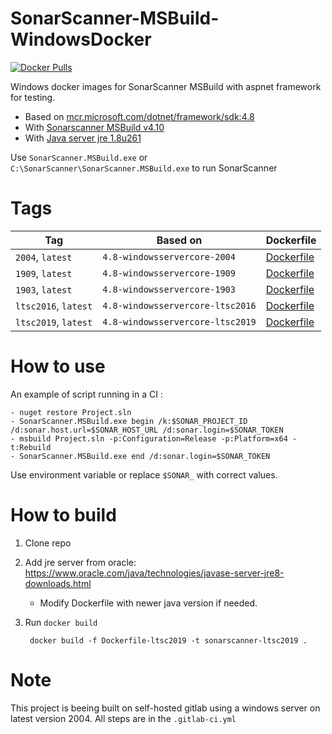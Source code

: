 # SonarScanner-MSBuild-WindowsDocker

[![Docker Pulls](https://img.shields.io/docker/pulls/ncareau/sonarscanner-msbuild-windowsdocker)](https://hub.docker.com/r/ncareau/sonarscanner-msbuild-windowsdocker)

Windows docker images for SonarScanner MSBuild with aspnet framework for testing.

* Based on [mcr.microsoft.com/dotnet/framework/sdk:4.8](https://hub.docker.com/_/microsoft-dotnet-framework-sdk/)
* With [Sonarscanner MSBuild v4.10](https://docs.sonarqube.org/latest/analysis/scan/sonarscanner-for-msbuild/)
* With [Java server jre 1.8u261](https://www.oracle.com/java/technologies/javase-server-jre8-downloads.html)

Use `SonarScanner.MSBuild.exe` or `C:\SonarScanner\SonarScanner.MSBuild.exe` to run SonarScanner

# Tags

| Tag              | Based on                     | Dockerfile |
|------------------|------------------------------|------------|
| `2004`, `latest` | `4.8-windowsservercore-2004` | [Dockerfile](https://github.com/ncareau/SonarScanner-MSBuild-WindowsDocker/blob/master/Dockerfile-2004) |
| `1909`, `latest` | `4.8-windowsservercore-1909` | [Dockerfile](https://github.com/ncareau/SonarScanner-MSBuild-WindowsDocker/blob/master/Dockerfile-1909) |
| `1903`, `latest` | `4.8-windowsservercore-1903` | [Dockerfile](https://github.com/ncareau/SonarScanner-MSBuild-WindowsDocker/blob/master/Dockerfile-1903) |
| `ltsc2016`, `latest` | `4.8-windowsservercore-ltsc2016` | [Dockerfile](https://github.com/ncareau/SonarScanner-MSBuild-WindowsDocker/blob/master/Dockerfile-ltsc2016) |
| `ltsc2019`, `latest` | `4.8-windowsservercore-ltsc2019` | [Dockerfile](https://github.com/ncareau/SonarScanner-MSBuild-WindowsDocker/blob/master/Dockerfile-ltsc2019) |

# How to use

An example of script running in a CI :

    - nuget restore Project.sln
    - SonarScanner.MSBuild.exe begin /k:$SONAR_PROJECT_ID /d:sonar.host.url=$SONAR_HOST_URL /d:sonar.login=$SONAR_TOKEN
    - msbuild Project.sln -p:Configuration=Release -p:Platform=x64 -t:Rebuild
    - SonarScanner.MSBuild.exe end /d:sonar.login=$SONAR_TOKEN

Use environment variable or replace `$SONAR_` with correct values. 

# How to build

1. Clone repo
2. Add jre server from oracle: https://www.oracle.com/java/technologies/javase-server-jre8-downloads.html
    * Modify Dockerfile with newer java version if needed.
4. Run `docker build`

        docker build -f Dockerfile-ltsc2019 -t sonarscanner-ltsc2019 .

# Note

This project is beeing built on self-hosted gitlab using a windows server on latest version 2004. All steps are in the `.gitlab-ci.yml`